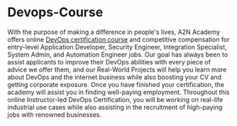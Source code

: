 # Devops-Course
With the purpose of making a difference in people's lives, A2N Academy offers online [DevOps certification course](https://www.a2nacademy.com/course/devops-course) and competitive compensation for entry-level Application Developer, Security Engineer, Integration Specialist, System Admin, and Automation Engineer jobs. Our goal has always been to assist applicants to improve their DevOps abilities with every piece of advice we offer them, and our Real-World Projects will help you learn more about DevOps and the internet business while also boosting your CV and getting corporate exposure. Once you have finished your certification, the academy will assist you in finding well-paying employment. Throughout this online Instructor-led DevOps Certification, you will be working on real-life industrial use cases while also assisting in the recruitment of high-paying jobs with renowned businesses.

